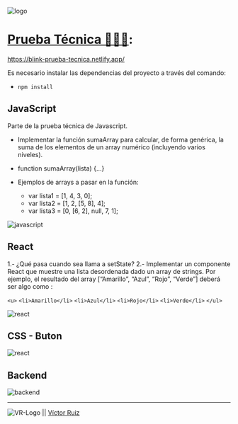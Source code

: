 ![logo](https://res.cloudinary.com/dhd9jgrw3/image/upload/v1629360773/tus-proyectos/tus-proyectos-titulo_xx9bka.png)

# [Prueba Técnica 👨🏻‍💻](https://blink-prueba-tecnica.netlify.app/):
https://blink-prueba-tecnica.netlify.app/

Es necesario instalar las dependencias del proyecto a través del comando:
- `npm install`

## JavaScript
Parte de la prueba técnica de Javascript.

- Implementar la función sumaArray para calcular, de forma genérica, la suma de los elementos
de un array numérico (incluyendo varios niveles).

- function sumaArray(lista) {…}

- Ejemplos de arrays a pasar en la función:
    - var lista1 = [1, 4, 3, 0];
    - var lista2 = [1, 2, [5, 8], 4];
    - var lista3 = [0, [6, 2], null, 7, 1];

![javascript](https://res.cloudinary.com/dhd9jgrw3/image/upload/v1641547611/blink/javascript_u0mbwr.png)

## React
1.- ¿Qué pasa cuando sea llama a setState?
2.- Implementar un componente React que muestre una lista desordenada dado un array de
strings. Por ejemplo, el resultado del array [“Amarillo”, “Azul”, “Rojo”, “Verde”] deberá ser algo
como :

`<u>`
    `<li>Amarillo</li>`
    `<li>Azul</li>`
    `<li>Rojo</li>`
    `<li>Verde</li>`
`</ul>`

![react](https://res.cloudinary.com/dhd9jgrw3/image/upload/v1641547611/blink/javascript_u0mbwr.png)


## CSS - Buton
![react](https://res.cloudinary.com/dhd9jgrw3/image/upload/v1641547610/blink/css_mswaqq.png)

## Backend
![backend](https://res.cloudinary.com/dhd9jgrw3/image/upload/v1641547611/blink/backend_fupdgh.png)

---

![VR-Logo](https://res.cloudinary.com/dhd9jgrw3/image/upload/v1610528741/Logos%20VR/logo-vr_cmhmpa.jpg) || [Víctor Ruiz](https://www.linkedin.com/in/victormmorales/)